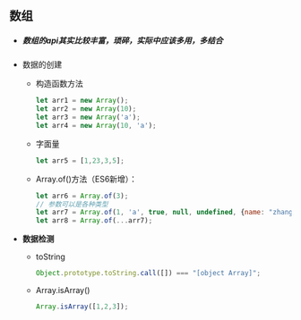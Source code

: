 ## 数组

- ##### 数组的api其实比较丰富，琐碎，实际中应该多用，多结合

- 数据的创建

  - 构造函数方法

    ```js
    let arr1 = new Array();
    let arr2 = new Array(10);
    let arr3 = new Array('a');
    let arr4 = new Array(10, 'a');
    ```

  - 字面量

    ```js
    let arr5 = [1,23,3,5];
    ```

  - Array.of()方法（ES6新增）：

    ```js
    let arr6 = Array.of(3); 
    // 参数可以是各种类型
    let arr7 = Array.of(1, 'a', true, null, undefined, {name: "zhangsan"}, [45]);
    let arr8 = Array.of(...arr7);
    ```

- **数据检测**

  - toString

    ```js
    Object.prototype.toString.call([]) === "[object Array]";
    ```

  - Array.isArray()

    ```js
    Array.isArray([1,2,3]);
    ```

    